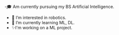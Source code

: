 -🎓 Am currently pursuing my BS Artificial Intelligence.
- 👀 I’m interested in robotics.
- 🌱 I’m currently learning ML, DL.
- ✨I'm working on a ML project.
<!---
SSaba-Ejaax/SSaba-Ejaax is a ✨ special ✨ repository because its `README.md` (this file) appears on your GitHub profile.
You can click the Preview link to take a look at your changes.
--->
